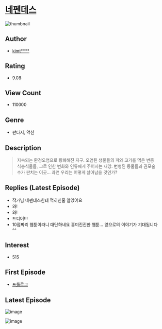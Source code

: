 # [네펜데스](https://comic.naver.com/bestChallenge/list?titleId=748573)
![thumbnail](https://image-comic.pstatic.net/user_contents_data/challenge_comic/2021/03/02/334687/thumbnail_202x16450530243_0c44_400e_9cba_985100f52a38_00006887.JPEG)

## Author
- [kimt****](https://comic.naver.com/artistTitle?id=334687)

## Rating
- 9.08

## View Count
- 110000

## Genre
- 판타지, 액션

## Description
> 지속되는 환경오염으로 황폐해진 지구. 오염된 생물들의 피와 고기를 먹은 변종 식충식물들, 그로 인한 변화와 인류에게 주어지는 재앙. 변형된 동물들과 권모술수가 판치는 이곳... 과연 우리는 어떻게 살아남을 것인가?

## Replies (Latest Episode)
- 작가님 네펜데스한테 먹히신줄 알았어요
- 와!
- 와!
- 드디어!!!
- 10점짜리 웹툰이라니 대단하네요 흥미진진한 웹툰... 앞으로의 이야기가 기대됩니다 ^^

## Interest
- 515

## First Episode
- [프롤로그](https://comic.naver.com/bestChallenge/detail?titleId=748573&no=1)

## Latest Episode
![image](https://image-comic.pstatic.net/user_contents_data/challenge_comic/2021/05/18/334687/upload_3487587332372181606.jpeg)

![image](https://image-comic.pstatic.net/user_contents_data/challenge_comic/2021/05/18/334687/upload_7075547773845779302.jpeg)
